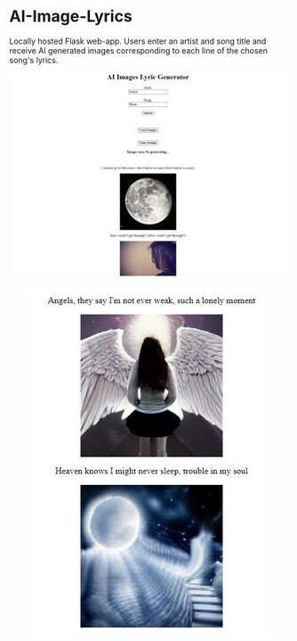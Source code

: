 # AI-Image-Lyrics
Locally hosted Flask web-app. Users enter an artist and song title and receive AI generated images corresponding to each line of the chosen song's lyrics.

<center><img src="readme_images/AI Images Lyric Generator.JPG"></img></center>
<br/>

<center><img src="readme_images/moreimages.JPG"></img></center>
